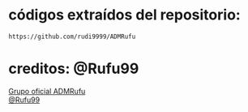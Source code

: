 # códigos extraídos del repositorio:
```
https://github.com/rudi9999/ADMRufu
```

# creditos: @Rufu99
<a href='https://t.me/ADMRufu'>Grupo oficial ADMRufu</a>
<br>
<a href='https://t.me/Rufu99'>@Rufu99</a>


